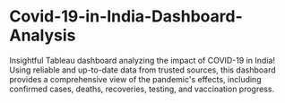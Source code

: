 # Covid-19-in-India-Dashboard-Analysis
Insightful Tableau dashboard analyzing the impact of COVID-19 in India!    Using reliable and up-to-date data from trusted sources, this dashboard provides a comprehensive view of the pandemic's effects, including confirmed cases, deaths, recoveries, testing, and vaccination progress.
